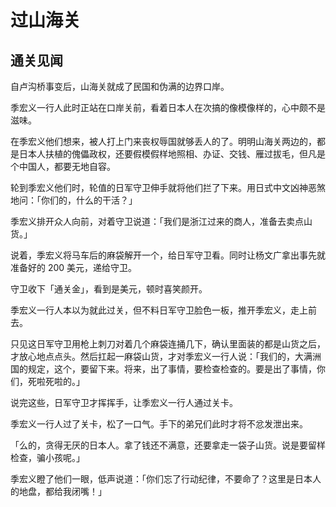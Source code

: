 # 过山海关

## 通关见闻

自卢沟桥事变后，山海关就成了民国和伪满的边界口岸。

季宏义一行人此时正站在口岸关前，看着日本人在次搞的像模像样的，心中颇不是滋味。

在季宏义他们想来，被人打上门来丧权辱国就够丢人的了。明明山海关两边的，都是日本人扶植的傀儡政权，还要假模假样地照相、办证、交钱、雁过拔毛，但凡是个中国人，都要无地自容。

轮到季宏义他们时，轮值的日军守卫伸手就将他们拦了下来。用日式中文凶神恶煞地问：「你们的，什么的干活？」

季宏义排开众人向前，对着守卫说道：「我们是浙江过来的商人，准备去卖点山货。」

说着，季宏义将马车后的麻袋解开一个，给日军守卫看。同时让杨文广拿出事先就准备好的 200 美元，递给守卫。

守卫收下「通关金」，看到是美元，顿时喜笑颜开。

季宏义一行人本以为就此过关，但不料日军守卫脸色一板，推开季宏义，走上前去。

只见这日军守卫用枪上刺刀对着几个麻袋连捅几下，确认里面装的都是山货之后，才放心地点点头。然后扛起一麻袋山货，才对季宏义一行人说：「我们的，大满洲国的规定，这个，要留下来。将来，出了事情，要检查检查的。要是出了事情，你们，死啦死啦的。」

说完这些，日军守卫才挥挥手，让季宏义一行人通过关卡。

季宏义一行人过了关卡，松了一口气。手下的弟兄们此时才将不忿发泄出来。

「么的，贪得无厌的日本人。拿了钱还不满意，还要拿走一袋子山货。说是要留样检查，骗小孩呢。」

季宏义瞪了他们一眼，低声说道：「你们忘了行动纪律，不要命了？这里是日本人的地盘，都给我闭嘴！」

<!-- ![01](../../../../images/01.jpg "东北华北示意图") -->
